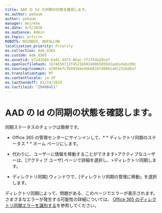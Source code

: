 ```yaml
---
title: AAD の Id の同期の状態を確認します。
ms.author: pebaum
author: pebaum
manager: mnirkhe
ms.date: 4/5/2018
ms.audience: Admin
ms.topic: article
ROBOTS: NOINDEX, NOFOLLOW
localization_priority: Priority
ms.collection: Adm_O365
ms.custom: Adm_O365
ms.assetid: e7242604-6a81-44f3-86ac-7f1f5da29ce7
ms.openlocfilehash: 1b74656713f4521b083490b585941aeba3abc89c
ms.sourcegitcommit: e2864efcfb493b6e46b662b746661a61232bdba7
ms.translationtype: MT
ms.contentlocale: ja-JP
ms.lasthandoff: 01/24/2019
ms.locfileid: "29498451"
---
```

# <a name="check-aad-identity-sync-status"></a>AAD の Id の同期の状態を確認します。

同期ステータスのチェックは簡単です。 
  
- Office 365 の管理センターにサインインして、* * ディレクトリ同期のステータス * * ホーム ページにします。 
    
- 代わりに、ユーザーに情報を移動することができます\>アクティブなユーザーは、[アクティブ ユーザ] ページで詳細を選択し、\>ディレクトリ同期します。
    
- ディレクトリ同期] ウィンドウで、[ディレクトリ同期の管理に移動」を選択します。 
    
ディレクトリ同期によって、問題がある、このページでエラーが表示されます。さまざまなエラーが発生する可能性の詳細については、 [Office 365 のディレクトリ同期エラーを識別する](https://support.office.com/article/b4fc07a5-97ea-4ca6-9692-108acab74067)を参照してください。
  

